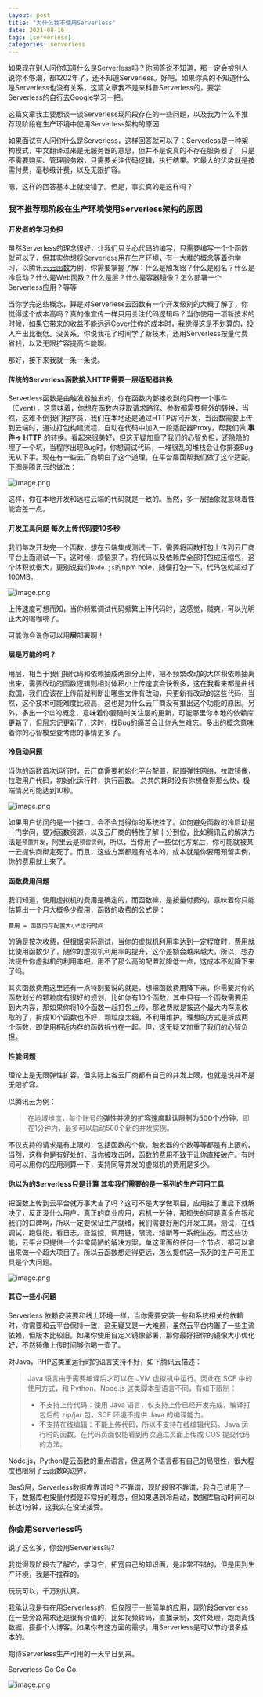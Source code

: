 ```yaml
---
layout: post
title: "为什么我不使用Serverless"
date: 2021-08-16
tags: [serverless]
categories: serverless
---
```


如果现在别人问你知道什么是Serverless吗？你回答说不知道，那一定会被别人说你不够潮，都1202年了，还不知道Serverless。好吧，如果你真的不知道什么是Serverless也没有关系，这篇文章我不是来科普Serverless的，要学Serverless的自行去Google学习一把。

这篇文章我主要想谈一谈Serverless现阶段存在的一些问题，以及我为什么不推荐现阶段在生产环境中使用Serverless架构的原因

如果面试有人问你什么是Serverless，这样回答就可以了：Serverless是一种架构模式，中文翻译过来是无服务器的意思，但并不是说真的不存在服务器了，只是不需要购买、管理服务器，只需要关注代码逻辑，执行结果。它最大的优势就是按需付费，毫秒级计费，以及无限扩容。

嗯，这样的回答基本上就没错了。但是，事实真的是这样吗？

### 我不推荐现阶段在生产环境使用Serverless架构的原因

#### 开发者的学习负担

虽然Serverless的理念很好，让我们只关心代码的编写，只需要编写一个个函数就可以了，但其实你想将Serverless用在生产环境，有一大堆的概念等着你学习，以腾讯云[云函数](https://cloud.tencent.com/product/scf)为例，你需要掌握了解：什么是触发器？什么是别名？什么是冷启动？什么是Web函数？什么是层？什么是容器镜像？怎么部署一个Serverless应用？等等

当你学完这些概念，算是对Serverless云函数有一个开发级别的大概了解了，你觉得这个成本高吗？真的像宣传一样只用关注代码逻辑吗？当你使用一项新技术的时候，如果它带来的收益不能远远Cover住你的成本时，我觉得这是不划算的，投入产出比很低。没关系，你说我花了时间学了新技术，还用Serverless按量付费省钱，以及无限扩容提高性能啊。

那好，接下来我就一条一条说。

#### 传统的Serverless函数接入HTTP需要一层适配器转换

Serverless函数是由触发器触发的，你在函数内部接收到的只有一个事件（Event），这意味着，你想在函数内获取请求路径、参数都需要额外的转换，当然，这难不倒我们程序员，我们在本地还是通过HTTP访问开发，当函数需要上传到云端时，通过打包构建流程，自动在代码中加入一段适配器Proxy，帮我们做 **事件-> HTTP** 的转换。看起来很美好，但这无疑加重了我们的心智负担，还隐隐的埋了一个坑，当程序出现Bug时，你想调试代码，一堆很乱的堆栈会让你排查Bug无从下手。现在有一些云厂商明白了这个道理，在平台层面帮我们做了这个适配。下图是腾讯云的做法：

![image.png](https://p1-juejin.byteimg.com/tos-cn-i-k3u1fbpfcp/817fb2875096444eac063c6943d21812~tplv-k3u1fbpfcp-watermark.image)

这样，你在本地开发和远程云端的代码就是一致的。当然，多一层抽象就意味着性能会差一点。

#### 开发工具问题 每次上传代码要10多秒

我们每次开发完一个函数，想在云端集成测试一下，需要将函数打包上传到云厂商平台上面测试一下，这时候，烦恼来了，将代码以及依赖库全部打包成压缩包，这个体积就很大，更别说我们`Node.js`的npm hole，随便打包一下，代码包就超过了100MB。

![image.png](https://p9-juejin.byteimg.com/tos-cn-i-k3u1fbpfcp/bb2a208075824e6b889161877ed3af6f~tplv-k3u1fbpfcp-watermark.image)

上传速度可想而知，当你频繁调试代码频繁上传代码时，这感觉，贼爽，可以光明正大的喝咖啡了。

可能你会说你可以用**层**部署啊！

#### 层是万能的吗？

用层，相当于我们把代码和依赖抽成两部分上传，把不频繁改动的大体积依赖抽离出来，需要改动的函数逻辑则相对体积小上传速度会快很多，这在我看来都是曲线救国，我们应该在上传前就判断出哪些文件有改动，只更新有改动的这些代码，当然，这个技术可能难度比较高，这也是为什么云厂商没有推出这个功能的原因。另外，多出一个`层`的概念，意味着你要随时关注层的更新，可能哪里你本地的依赖库更新了，但层忘记更新了，这时，找Bug的痛苦会让你永生难忘。多出的概念意味着你的心智模型要考虑的事情更多了。

#### 冷启动问题

当你的函数首次运行时，云厂商需要初始化平台配置，配置弹性网络，拉取镜像，拉取用户代码，初始化运行时，执行函数。
总共的耗时没有你想像得那么快，极端情况可能达到10秒。

![image.png](https://p1-juejin.byteimg.com/tos-cn-i-k3u1fbpfcp/d11da2bf43bd489794a0b4ad14d85b41~tplv-k3u1fbpfcp-watermark.image)

如果用户访问的是一个接口，会不会觉得你的系统挂了。如何避免函数的冷启动是一门学问，要对函数资源，以及云厂商的特性了解十分到位，比如腾讯云的解决方法是`预置并发`，阿里云是`预留实例`，所以，当你用了一些优化方案后，你可能就被某一云提供商绑定死了。而且，这些方案都是有成本的，成本就是你要用预留实例，你的费用就上来了。

#### 函数费用问题

我们知道，使用虚拟机的费用是确定的，而函数嘛，是按量付费的，意味着你只能估算出一个月大概多少费用，函数的收费的公式是：
```
费用 = 函数内存配置大小*运行时间 
```
的确是按次收费，但根据实际测试，当你的虚拟机利用率达到一定程度时，费用就比使用函数少了，随你的虚拟机利用率的提升，这个差额会越来越大，所以，想办法提升你虚拟机的利用率吧，用不了那么高的配置就降低一点，这成本不就降下来了吗。

其实函数费用这里还有一点特别要说的就是，想把函数费用降下来，你需要对你的函数划分的颗粒度有很好的规划，比如你有10个函数，其中只有一个函数需要用到大内存，那如果你将10个函数一起打包上传，那收费就是按这个最大内存来收取的了，拆成10个函数也不好，颗粒度太细，不利用维护。理想的方式是拆成两个函数，即使用相近内存的函数拆分在一起。但，这无疑又加重了我们的心智负担。

#### 性能问题

理论上是无限弹性扩容，但实际上各云厂商都有自己的并发上限，也就是说并不是无限扩容。

以腾讯云为例：
> 在地域维度，每个账号的**弹性并发的扩容速度默认限制为500个/分钟**，即在1分钟内，最多可以启动500个新的并发实例。

不仅支持的请求是有上限的，包括函数的个数，触发器的个数等等都是有上限的。当然，这样也是有好处的，当你被攻击时，函数的费用不致于让你直接破产。有时间可以用你的应用测算一下，支持同等并发的虚拟机的费用是多少。

#### 你以为的Serverless只是计算 其实我们需要的是一系列的生产可用工具

把函数上传到云平台就万事大吉了吗？这可不是大学做项目，应用挂了重启下就解决了，反正没什么用户。真正的商业应用，宕机一分钟，那损失的可是真金白银和我们的口碑啊，所以一定要保证生产就绪，我们需要好用的开发工具，测试，在线调试，跑性能，看日志，查监控，调用链，限流，熔断等一系统生态，而这些功能，云平台只提供一个非常简陋的解决方案，单这里面的任何一个节点，都可以拿出来做一个超大项目了。所以云函数想走得更远，怎么提供这一系列的生产可用工具是个大问题。

![image.png](https://p1-juejin.byteimg.com/tos-cn-i-k3u1fbpfcp/be99d0af298c496996973b238b16df1c~tplv-k3u1fbpfcp-watermark.image)

#### 其它一些小问题

Serverless 依赖安装要和线上环境一样，当你需要安装一些和系统相关的依赖时，你需要和云平台保持一致，这无疑又是一大难题，虽然云平台内置了一些主流依赖，但版本比较旧。如果你使用自定义镜像部署，那你最好把你的镜像大小优化好，不然镜像上传时间够你喝一壶了。

对Java，PHP这类重运行时的语言支持不好，如下腾讯云描述：
> Java 语言由于需要编译后才可以在 JVM 虚拟机中运行。因此在 SCF 中的使用方式，和 Python、Node.js 这类脚本型语言不同，有如下限制：  
> -   不支持上传代码：使用 Java 语言，仅支持上传已经开发完成，编译打包后的 zip/jar 包。SCF 环境不提供 Java 的编译能力。
> -   不支持在线编辑：不能上传代码，所以不支持在线编辑代码。Java 运行时的函数，在代码页面仅能看到再次通过页面上传或 COS 提交代码的方法。

Node.js，Python是云函数的重点语言，但这两个语言都有自己的局限性，很大程度也限制了云函数的边界。

BasS层，Serverless数据库靠谱吗？不靠谱，现阶段很不靠谱，我自己试用了一下，数据库也按量付费是非常好的理念，但如果遇到冷启动，数据库启动时间可以长达1分钟，这我实在没法接受。

### 你会用Serverless吗

说了这么多，你会用Serverless吗?

我觉得现阶段去了解它，学习它，拓宽自己的知识面，是非常不错的，但是用到生产环境，我是不推荐的。

玩玩可以，千万别认真。

我承认我是有在用Serverless的，但仅限于一些简单的应用，现阶段Serverless在一些旁路需求还是很有价值的，比如视频转码，直播录制，文件处理，跑跑离线数据，搭搭个人博客。如果你有这方面的需求，用Serverless是可以节约很多成本的。

期待Serverless生产可用的一天早日到来。

Serverless Go Go Go.


![image.png](https://p9-juejin.byteimg.com/tos-cn-i-k3u1fbpfcp/30932748f942465d97ace76f3c0b7ebd~tplv-k3u1fbpfcp-watermark.image)
